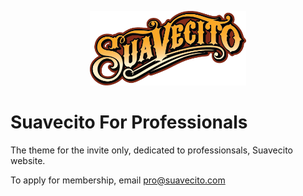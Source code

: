<p style="text-align: center;">
  <img src="theme/assets/logo.png" width="250px" alt="Suavecito" />
</p>

# Suavecito For Professionals

The theme for the invite only, dedicated to professionsals, Suavecito website.

To apply for membership, email pro@suavecito.com
